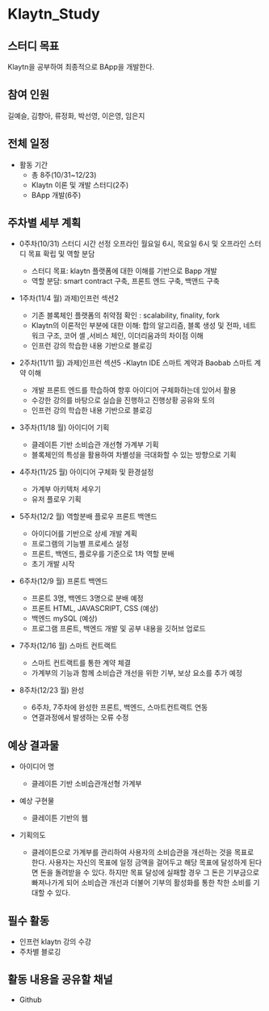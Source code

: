 # Klaytn_Study

## 스터디 목표
Klaytn을 공부하여 최종적으로 BApp을 개발한다.

## 참여 인원
길예슬, 김향아, 류정화, 박선영, 이은영, 임은지

## 전체 일정
- 활동 기간
  - 총 8주(10/31~12/23)
  - Klaytn 이론 및 개발 스터디(2주)
  - BApp 개발(6주)

## 주차별 세부 계획
- 0주차(10/31)
스터디 시간 선정 오프라인 월요일 6시, 목요일 6시 및 오프라인
스터디 목표 확립 및 역할 분담
  - 스터디 목표: klaytn 플랫폼에 대한 이해를 기반으로 Bapp 개발
  - 역할 분담: smart contract 구축, 프론트 엔드 구축, 백앤드 구축

- 1주차(11/4 월)
과제)인프런 섹션2
  - 기존 블록체인 플랫폼의 취약점 확인 : scalability, finality, fork
  - Klaytn의 이론적인 부분에 대한 이해: 합의 알고리즘, 블록 생성 및 전파, 네트워크 구조, 코어 셸 ,서비스 체인, 이더리움과의 차이점 이해
  - 인프런 강의 학습한 내용 기반으로 블로깅

- 2주차(11/11 월)
과제)인프런 섹션5
  -Klaytn IDE 스마트 계약과 Baobab 스마트 계약 이해
  - 개발 프론트 엔드를 학습하여 향후 아이디어 구체화하는데 있어서 활용
  - 수강한 강의를 바탕으로 실습을 진행하고 진행상황 공유와 토의
  - 인프런 강의 학습한 내용 기반으로 블로깅

- 3주차(11/18 월)
아이디어 기획
  - 클레이튼 기반 소비습관 개선형 가계부 기획
  - 블록체인의 특성을 활용하여 차별성을 극대화할 수 있는 방향으로 기획

- 4주차(11/25 월)
아이디어 구체화 및 환경설정
  - 가계부 아키텍처 세우기
  - 유저 플로우 기획

- 5주차(12/2 월)
역할분배 플로우 프론트 백앤드
  - 아이디어를 기반으로 상세 개발 계획
  - 프로그램의 기능별 프로세스 설정
  - 프론트, 백엔드, 플로우를 기준으로 1차 역할 분배
  - 초기 개발 시작 

- 6주차(12/9 월)
프론트 백엔드
  - 프론트 3명, 백엔드 3명으로 분배 예정
  - 프론트 HTML, JAVASCRIPT, CSS (예상)
  - 백엔드 mySQL (예상)
  - 프로그램 프론트, 백엔드 개발 및 공부 내용을 깃허브 업로드

- 7주차(12/16 월)
스마트 컨트랙트
  - 스마트 컨트랙트를 통한 계약 체결
  - 가계부의 기능과 함께 소비습관 개선을 위한 기부, 보상 요소를 추가 예정

- 8주차(12/23 월)
완성
  - 6주차, 7주차에 완성한 프론트, 백엔드, 스마트컨트랙트 연동
  - 연결과정에서 발생하는 오류 수정

## 예상 결과물
- 아이디어 명
  - 클레이튼 기반 소비습관개선형 가계부

- 예상 구현물
  - 클레이튼 기반의 웹

- 기획의도
  - 클레이튼으로 가계부를 관리하여 사용자의 소비습관을 개선하는 것을 목표로 한다. 사용자는 자신의 목표에 일정 금액을 걸어두고 해당 목표에 달성하게 된다면 돈을 돌려받을 수 있다. 하지만 목표 달성에 실패할 경우 그 돈은 기부금으로 빠져나가게 되어 소비습관 개선과 더불어 기부의 활성화를 통한 착한 소비를 기대할 수 있다.



## 필수 활동
- 인프런 klaytn 강의 수강
- 주차별 블로깅



## 활동 내용을 공유할 채널
- Github


